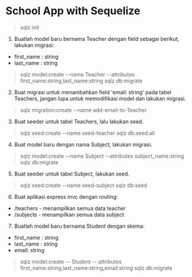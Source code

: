 # School App with Sequelize

> sqlz init

1. Buatlah model baru bernama Teacher dengan field sebagai berikut, lakukan migrasi:
  * first_name : string
  * last_name : string
> sqlz model:create --name Teacher --attributes first_name:string,last_name:string
> sqlz db:migrate

2. Buat migrasi  untuk menambahkan field 'email: string' pada tabel Teachers, jangan lupa untuk memodifikasi model dan lakukan migrasi.
> sqlz migration:create --name add-email-to-Teacher

3. Buat seeder untuk tabel Teachers, lalu lakukan seed.
> sqlz seed:create --name seed-teacher
> sqlz db:seed:all

4. Buat model baru dengan nama Subject, lakukan migrasi.
> sqlz model:create --name Subject --attributes subject_name:string
> sqlz db:migrate

5. Buat seeder untuk tabel Subject, lakukan seed.
> sqlz seed:create --name seed-subject
> sqlz db:seed

6. Buat aplikasi express mvc dengan routing:
  * /teachers - menampilkan semua data teacher
  * /subjects - menampilkan semua data subject

7. Buatlah model baru bernama Student dengan skema:
  * first_name : string
  * last_name : string
  * email: string
> sqlz model:create -- Student -- attributes first_name:string,last_name:string,email:string
> sqlz db:migrate